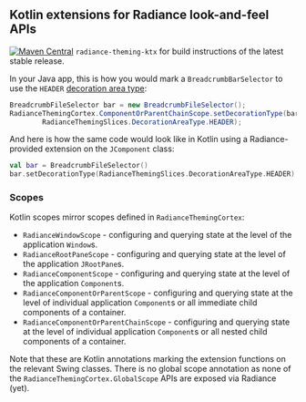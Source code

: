 ## Kotlin extensions for Radiance look-and-feel APIs

[![Maven Central](https://maven-badges.herokuapp.com/maven-central/org.pushing-pixels/radiance-theming-ktx/badge.svg)](https://maven-badges.herokuapp.com/maven-central/org.pushing-pixels/radiance-theming-ktx) `radiance-theming-ktx` for build instructions of the latest stable release.

In your Java app, this is how you would mark a `BreadcrumbBarSelector` to use the `HEADER` [decoration area type](/painters/decoration.md):

```java
BreadcrumbFileSelector bar = new BreadcrumbFileSelector();
RadianceThemingCortex.ComponentOrParentChainScope.setDecorationType(bar,
        RadianceThemingSlices.DecorationAreaType.HEADER);
```

And here is how the same code would look like in Kotlin using a Radiance-provided extension on the `JComponent` class:

```kotlin
val bar = BreadcrumbFileSelector()
bar.setDecorationType(RadianceThemingSlices.DecorationAreaType.HEADER)
```

### Scopes

Kotlin scopes mirror scopes defined in `RadianceThemingCortex`:

* `RadianceWindowScope` - configuring and querying state at the level of the application `Window`s.
* `RadianceRootPaneScope` - configuring and querying state at the level of the application `JRootPane`s.
* `RadianceComponentScope` - configuring and querying state at the level of the application `Component`s.
* `RadianceComponentOrParentScope` - configuring and querying state at the level of individual application `Component`s or all immediate child components of a container.
* `RadianceComponentOrParentChainScope` - configuring and querying state at the level of individual application `Component`s or all nested child components of a container.

Note that these are Kotlin annotations marking the extension functions on the relevant Swing classes. There is no global scope annotation as none of the `RadianceThemingCortex.GlobalScope` APIs are exposed via Radiance (yet).
